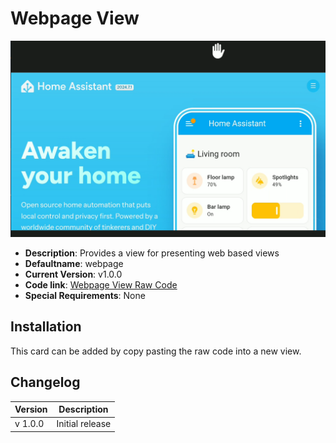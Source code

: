 # Webpage View

![](./webpageview.png)

* **Description**: Provides a view for presenting web based views
* **Defaultname**:  webpage
* **Current Version**: v1.0.0
* **Code link**:  [Webpage View Raw Code](https://raw.githubusercontent.com/dinki/View-Assist/main/View%20Assist%20dashboard%20and%20views/views/webpage/webpage.yaml)
* **Special Requirements**: None

## Installation 

This card can be added by copy pasting the raw code into a new view.

## Changelog

| Version | Description |
| ------- | ----------- |
| v 1.0.0 | Initial release |


